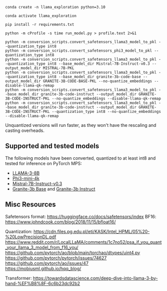 ```
conda create -n llama_exploration python=3.10
```
```
conda activate llama_exploration 
```
```
pip install -r requirements.txt
```

```
python -m cProfile -s time run_model.py > profile.text 2>&1
```

```
python -m conversion_scripts.convert_safetensors_llama3_model_to_pkl --quantization_type int8
python -m conversion_scripts.convert_safetensors_phi3_model_to_pkl --quantization_type int8
python -m conversion_scripts.convert_safetensors_llama3_model_to_pkl --quantization_type int8 --base_model_dir Mistral-7B-Instruct-v0.3 --output_model_dir MISTRAL-7B-PKL
python -m conversion_scripts.convert_safetensors_llama3_model_to_pkl --quantization_type int8 --base_model_dir granite-3b-code-base --output_model_dir GRANITE-3B-CODE-BASE-PKL --no-quantize_embeddings --disable-llama-qk-remap
python -m conversion_scripts.convert_safetensors_llama3_model_to_pkl --base_model_dir granite-3b-code-instruct --output_model_dir GRANITE-3B-CODE-INSTRUCT-PKL --no-quantize_embeddings --disable-llama-qk-remap
python -m conversion_scripts.convert_safetensors_llama3_model_to_pkl --base_model_dir granite-3b-code-instruct --output_model_dir GRANITE-3B-CODE-INSTRUCT-PKL --quantization_type int8 --no-quantize_embeddings --disable-llama-qk-remap
```

Unquantized versions will run faster, as they won't have the rescaling and casting overheads.

## Supported and tested models

The following models have been converted, quantized to at least int8 and tested for inference on PyTorch MPS:
* [LLAMA-3-8B](https://huggingface.co/meta-llama/Meta-Llama-3-8B)
* [Phi3-mini-4k](https://huggingface.co/microsoft/Phi-3-mini-4k-instruct)
* [Mistral-7B-Instruct-v0.3](https://huggingface.co/mistralai/Mistral-7B-Instruct-v0.3)
* [Granite-3b Base](https://huggingface.co/ibm-granite/granite-3b-code-base) and [Granite-3b Instruct](https://huggingface.co/ibm-granite/granite-3b-code-instruct)


## Misc Resources
Safetensors format: https://huggingface.co/docs/safetensors/index
BF16: https://www.johndcook.com/blog/2018/11/15/bfloat16/

Quantization: 
https://cdn.files.pg.edu.pl/eti/KASK/Intel_HPML/05%20-%20LowPrecisionDL.pdf
https://www.reddit.com/r/LocalLLaMA/comments/1c7no52/psa_if_you_quant_your_llama_3_model_from_f16_you/
https://github.com/pytorch/ao/blob/main/torchao/dtypes/uint4.py
https://github.com/pytorch/pytorch/issues/74627
https://github.com/pytorch/ao/issues/47
https://mobiusml.github.io/hqq_blog/



Transformer:
https://towardsdatascience.com/deep-dive-into-llama-3-by-hand-%EF%B8%8F-6c6b23dc92b2